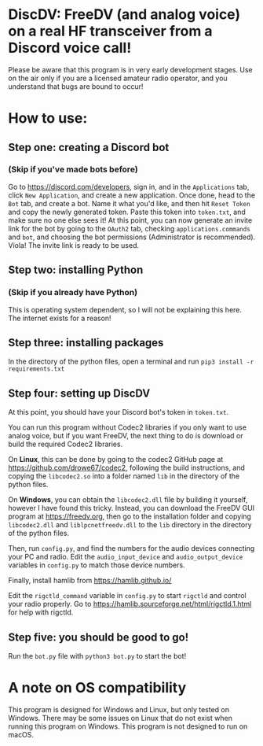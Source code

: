 # DiscDV: FreeDV (and analog voice) on a real HF transceiver from a Discord voice call!

Please be aware that this program is in very early development stages.
Use on the air only if you are a licensed amateur radio operator,
and you understand that bugs are bound to occur!

# How to use:

## Step one: creating a Discord bot 
### (Skip if you've made bots before)
Go to https://discord.com/developers, sign in, and in the `Applications` tab, click `New Application`,
and create a new application. Once done, head to the `Bot` tab, and create a bot. Name it what you'd like,
and then hit `Reset Token` and copy the newly generated token. Paste this token into
`token.txt`, and make sure no one else sees it! At this point, you can now
generate an invite link for the bot by going to the `OAuth2` tab, checking
`applications.commands` and `bot`, and choosing the bot permissions (Administrator is recommended).
Viola! The invite link is ready to be used.

## Step two: installing Python
### (Skip if you already have Python)
This is operating system dependent, so I will not be explaining this here. The internet exists for a reason!

## Step three: installing packages
In the directory of the python files, open a terminal and run `pip3 install -r requirements.txt`

## Step four: setting up DiscDV
At this point, you should have your Discord bot's token in `token.txt`.

You can run this program without Codec2 libraries if you only want to use analog voice, but if you want FreeDV,
the next thing to do is download or build the required Codec2 libraries.

On **Linux**, this can be done by
going to the codec2 GitHub page at https://github.com/drowe67/codec2, 
following the build instructions, and copying the `libcodec2.so` into a folder named
`lib` in the directory of the python files.

On **Windows**, you can obtain the `libcodec2.dll`
file by building it yourself, however I have found this tricky. Instead, you can download the FreeDV GUI program
at https://freedv.org, then go to the installation folder and copying 
`libcodec2.dll` and `liblpcnetfreedv.dll` to the `lib` directory in the directory of the python files.

Then, run `config.py`, and find the numbers for the audio devices connecting your PC and radio.
Edit the `audio_input_device` and `audio_output_device` variables in `config.py` to match those device numbers.

Finally, install hamlib from https://hamlib.github.io/ 

Edit the `rigctld_command` variable in `config.py` to start `rigctld` and control your radio properly. Go to
https://hamlib.sourceforge.net/html/rigctld.1.html for help with rigctld.

## Step five: you should be good to go!
Run the `bot.py` file with `python3 bot.py` to start the bot!

# A note on OS compatibility
This program is designed for Windows and Linux, but only tested on Windows.
There may be some issues on Linux that do not exist when running this program on Windows.
This program is not designed to run on macOS.
